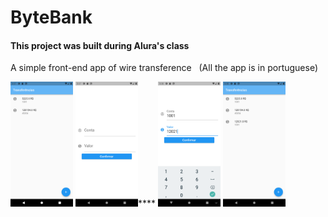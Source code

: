 # ByteBank 

<h4>This project was built during Alura's class</h4>

  <p> A simple front-end app of wire  transference &nbsp (All the app is in portuguese)</p>
<div style= "display:inline-block">
  <img style="width: 100px; height: 200px" src="ScreenShots/Screenshot_1634760473.png">
  <img style="width: 100px; height: 200px"src="ScreenShots/Screenshot_1634760470.png">****
</div>

<div style= "display:inline-block">
  <img style="width: 100px; height: 200px" src="ScreenShots/Screenshot_1634760482.png">
  <img style="width: 100px; height: 200px" src="ScreenShots/Screenshot_1634760489.png">
</div>
